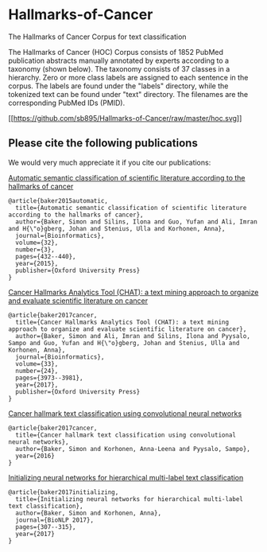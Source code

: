 # Hallmarks-of-Cancer
The Hallmarks of Cancer Corpus for text classification

The Hallmarks of Cancer (HOC) Corpus consists of 1852 PubMed publication abstracts manually annotated by experts according to a taxonomy (shown below). The taxonomy consists of 37 classes in a hierarchy. Zero or more class labels are assigned to each sentence in the corpus. The labels are found under the "labels" directory, while the tokenized text can be found under "text" directory. The filenames are the corresponding PubMed IDs (PMID).

[[https://github.com/sb895/Hallmarks-of-Cancer/raw/master/hoc.svg]]



## Please cite the following publications

We would very much appreciate it if you cite our publications:

[Automatic semantic classification of scientific literature according to the hallmarks of cancer](https://academic.oup.com/bioinformatics/article/32/3/432/1743783)
```
@article{baker2015automatic,
  title={Automatic semantic classification of scientific literature according to the hallmarks of cancer},
  author={Baker, Simon and Silins, Ilona and Guo, Yufan and Ali, Imran and H{\"o}gberg, Johan and Stenius, Ulla and Korhonen, Anna},
  journal={Bioinformatics},
  volume={32},
  number={3},
  pages={432--440},
  year={2015},
  publisher={Oxford University Press}
}
```
[Cancer Hallmarks Analytics Tool (CHAT): a text mining approach to organize and evaluate scientific literature on cancer](https://www.repository.cam.ac.uk/bitstream/handle/1810/265268/btx454.pdf?sequence=8&isAllowed=y)
```
@article{baker2017cancer,
  title={Cancer Hallmarks Analytics Tool (CHAT): a text mining approach to organize and evaluate scientific literature on cancer},
  author={Baker, Simon and Ali, Imran and Silins, Ilona and Pyysalo, Sampo and Guo, Yufan and H{\"o}gberg, Johan and Stenius, Ulla and Korhonen, Anna},
  journal={Bioinformatics},
  volume={33},
  number={24},
  pages={3973--3981},
  year={2017},
  publisher={Oxford University Press}
}
```

[Cancer hallmark text classification using convolutional neural networks](https://www.repository.cam.ac.uk/bitstream/handle/1810/270037/BIOTXTM2016.pdf?sequence=1&isAllowed=y)
```
@article{baker2017cancer,
  title={Cancer hallmark text classification using convolutional neural networks},
  author={Baker, Simon and Korhonen, Anna-Leena and Pyysalo, Sampo},
  year={2016}
}
```
[Initializing neural networks for hierarchical multi-label text classification](http://www.aclweb.org/anthology/W17-2339)
```
@article{baker2017initializing,
  title={Initializing neural networks for hierarchical multi-label text classification},
  author={Baker, Simon and Korhonen, Anna},
  journal={BioNLP 2017},
  pages={307--315},
  year={2017}
}
```
